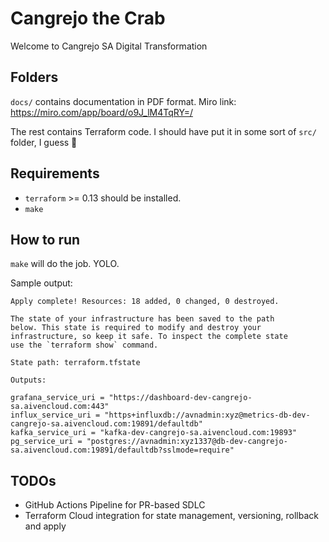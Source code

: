# Cangrejo the Crab

Welcome to Cangrejo SA Digital Transformation

## Folders

`docs/` contains documentation in PDF format.
Miro link: https://miro.com/app/board/o9J_lM4TqRY=/

The rest contains Terraform code. I should have put it in some sort of `src/` folder, I guess 🤔

## Requirements 

* `terraform` >= 0.13 should be installed.
* `make`

## How to run

`make` will do the job. YOLO.

Sample output:

```shell
Apply complete! Resources: 18 added, 0 changed, 0 destroyed.

The state of your infrastructure has been saved to the path
below. This state is required to modify and destroy your
infrastructure, so keep it safe. To inspect the complete state
use the `terraform show` command.

State path: terraform.tfstate

Outputs:

grafana_service_uri = "https://dashboard-dev-cangrejo-sa.aivencloud.com:443"
influx_service_uri = "https+influxdb://avnadmin:xyz@metrics-db-dev-cangrejo-sa.aivencloud.com:19891/defaultdb"
kafka_service_uri = "kafka-dev-cangrejo-sa.aivencloud.com:19893"
pg_service_uri = "postgres://avnadmin:xyz1337@db-dev-cangrejo-sa.aivencloud.com:19891/defaultdb?sslmode=require"
```

## TODOs

* GitHub Actions Pipeline for PR-based SDLC
* Terraform Cloud integration for state management, versioning, rollback and apply
